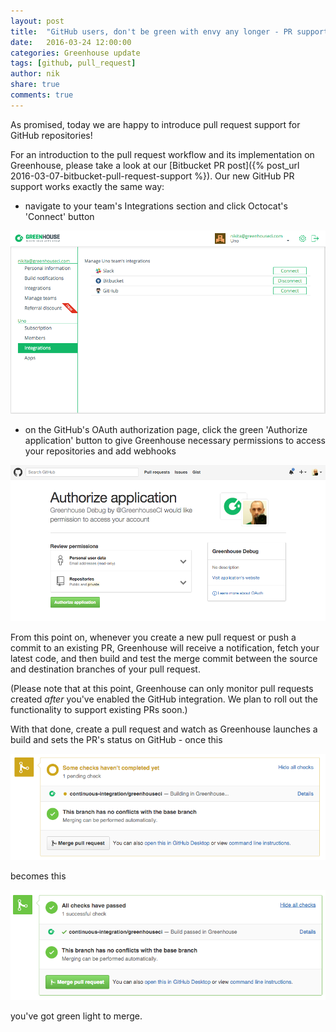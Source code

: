 ```yaml
---
layout: post
title:  "GitHub users, don't be green with envy any longer - PR support is here"
date:   2016-03-24 12:00:00
categories: Greenhouse update
tags: [github, pull_request]
author: nik
share: true
comments: true
---
```


As promised, today we are happy to introduce pull request support for GitHub
repositories!

<!--more-->

For an introduction to the pull request workflow and its implementation on
Greenhouse, please take a look at our [Bitbucket PR post]({% post_url
2016-03-07-bitbucket-pull-request-support %}). Our new GitHub PR support works
exactly the same way:

- navigate to your team's Integrations section and click Octocat's 'Connect'
  button

![GitHub integration](/assets/github_pr-integrations_screen.png
"GitHub Integration")

- on the GitHub's OAuth authorization page, click the green 'Authorize
  application' button to give Greenhouse necessary permissions to access your
  repositories and add webhooks

![GitHub authorization](/assets/github_pr-github_authorization.png
"GitHub Authorization")

From this point on, whenever you create a new pull request or push a commit to
an existing PR, Greenhouse will receive a notification, fetch your latest code,
and then build and test the merge commit between the source and destination
branches of your pull request.

(Please note that at this point, Greenhouse can only monitor pull requests created
_after_ you've enabled the GitHub integration. We plan to roll out the
functionality to support existing PRs soon.)

With that done, create a pull request and watch as Greenhouse launches a
build and sets the PR's status on GitHub - once this

![GitHub in progress](/assets/github_pr-github_in_progress.png
"GitHub in progress")

becomes this

![GitHub success](/assets/github_pr-github_success.png
"GitHub success")

you've got green light to merge.
